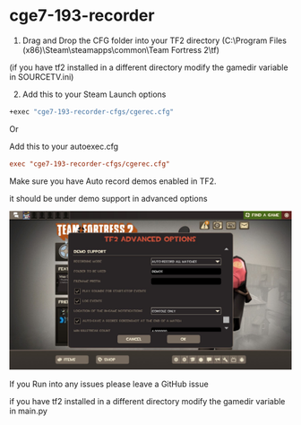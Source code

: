 # cge7-193-recorder
1. Drag and Drop the CFG folder into your TF2 directory (C:\Program Files (x86)\Steam\steamapps\common\Team Fortress 2\tf)

(if you have tf2 installed in a different directory modify the gamedir variable in SOURCETV.ini)

2. Add this to your Steam Launch options
```cmd
+exec "cge7-193-recorder-cfgs/cgerec.cfg"
```

Or

Add this to your autoexec.cfg
```cfg
exec "cge7-193-recorder-cfgs/cgerec.cfg"
```

Make sure you have Auto record demos enabled in TF2. 

it should be under demo support in advanced options

![alt text](https://github.com/theredenemy/cge7-193-recorder/raw/main/img/20250716223638_1.jpg "advanced options")

If you Run into any issues please leave a GitHub issue

if you have tf2 installed in a different directory modify the gamedir variable in main.py